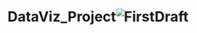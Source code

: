 # DataViz_Project![FirstDraft](https://user-images.githubusercontent.com/78083175/144955472-43d4f4aa-fbdc-4bf7-97e7-8d7eb987ab60.png)
